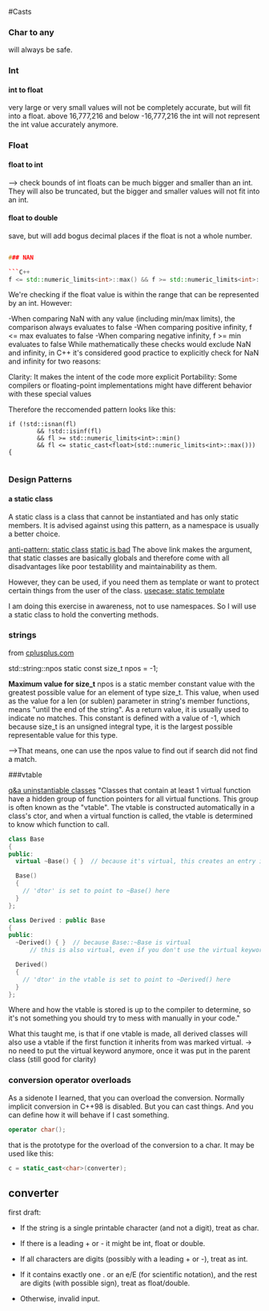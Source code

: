 #Casts

### Char to any

will always be safe.

### Int

#### int to float
very large or very small values will not be completely accurate, but will fit into a float.
above 16,777,216 and below -16,777,216 the int will not represent the int value accurately anymore.

### Float

#### float to int
--> check bounds of int
floats can be much bigger and smaller than an int. They will also be truncated, but the bigger and smaller values will not fit into an int.

#### float to double
save, but will add bogus decimal places if the float is not a whole number.
```C++

### NAN

```C++
f <= std::numeric_limits<int>::max() && f >= std::numeric_limits<int>::min()
```
We're checking if the float value is within the range that can be represented by an int. However:

-When comparing NaN with any value (including min/max limits), the comparison always evaluates to false
-When comparing positive infinity, f <= max evaluates to false
-When comparing negative infinity, f >= min evaluates to false
While mathematically these checks would exclude NaN and infinity, in C++ it's considered good practice to explicitly check for NaN and infinity for two reasons:

Clarity: It makes the intent of the code more explicit
Portability: Some compilers or floating-point implementations might have different behavior with these special values


Therefore the reccomended pattern looks like this:

	if (!std::isnan(fl)
			&& !std::isinf(fl)
			&& fl >= std::numeric_limits<int>::min()
			&& fl <= static_cast<float>(std::numeric_limits<int>::max()))
	{
```C++

```

### Design Patterns

#### a static class

A static class is a class that cannot be instantiated and has only static members.
It is advised against using this pattern, as a namespace is usually a better choice.

[anti-pattern: static class](https://softwareengineering.stackexchange.com/questions/134540/are-utility-classes-with-nothing-but-static-members-an-anti-pattern-in-c)
[static is bad](https://softwareengineering.stackexchange.com/questions/408193/should-i-use-a-class-with-only-static-members-to-encapsulate-my-program)
The above link makes the argument, that static classes are basically globals and therefore come with all disadvantages like poor testablility and maintainability as them.

However, they can be used, if you need them as template or want to protect certain things from the user of the class.
[usecase: static template](https://www.embeddedrelated.com/showarticle/1598.php)

I am doing this exercise in awareness, not to use namespaces. So I will use a static class to hold the converting methods.

### strings

from [cplusplus.com](https://cplusplus.com/reference/string/string/npos/)

std::string::npos
static const size_t npos = -1;

**Maximum value for size_t**
npos is a static member constant value with the greatest possible value for an element of type size_t.
This value, when used as the value for a len (or sublen) parameter in string's member functions, means "until the end of the string".
As a return value, it is usually used to indicate no matches.
This constant is defined with a value of -1, which because size_t is an unsigned integral type, it is the largest possible representable value for this type.

-->That means, one can use the npos value to find out if search did not find a match.

###vtable

[q&a uninstantiable classes](https://cplusplus.com/forum/general/12600/)
"Classes that contain at least 1 virtual function have a hidden group of function pointers for all virtual functions. This group is often known as the "vtable". The vtable is constructed automatically in a class's ctor, and when a virtual function is called, the vtable is determined to know which function to call.

```C++
class Base
{
public:
  virtual ~Base() { }  // because it's virtual, this creates an entry in the vtable for 'dtor'

  Base()
  {
    // 'dtor' is set to point to ~Base() here
  }
};

class Derived : public Base
{
public:
  ~Derived() { }  // because Base::~Base is virtual
      // this is also virtual, even if you don't use the virtual keyword

  Derived()
  {
    // 'dtor' in the vtable is set to point to ~Derived() here
  }
};
```

Where and how the vtable is stored is up to the compiler to determine, so it's not something you should try to mess with manually in your code."

What this taught me, is that if one vtable is made, all derived classes will also use a vtable if the first function it inherits from was marked virtual.
-> no need to put the virtual keyword anymore, once it was put in the parent class (still good for clarity)

### conversion operator overloads

As a sidenote I learned, that you can overload the conversion. Normally implicit conversion in C++98 is disabled. But you can cast things. And you can define how it will behave if I cast something.
```C++
operator char();
```
that is the prototype for the overload of the conversion to a char.
It may be used like this:
```C++
c = static_cast<char>(converter);
```
## converter

first draft:
- If the string is a single printable character (and not a digit), treat as char.

- If there is a leading + or - it might be int, float or double.

- If all characters are digits (possibly with a leading + or -), treat as int.

- If it contains exactly one . or an e/E (for scientific notation), and the rest are digits (with possible sign), treat as float/double.

- Otherwise, invalid input.



